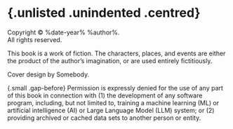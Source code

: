 # <!-- Page break --> {.unlisted .unindented .centred}

Copyright © %date-year% %author%.  
All rights reserved.

This book is a work of fiction. The characters, places, and events are either the product of the author’s imagination, or are used entirely fictitiously.

Cover design by Somebody.

{.small .gap-before}
Permission is expressly denied for the use of any part of this book in connection with (1) the development of any software program, including, but not limited to, training a machine learning (ML) or artificial intelligence (AI) or Large Language Model (LLM) system; or (2) providing archived or cached data sets to another person or entity.
